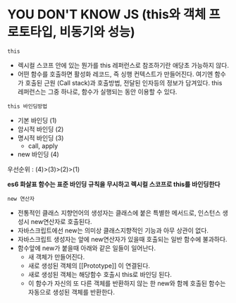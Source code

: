 # YOU DON'T KNOW JS (this와 객체 프로토타입, 비동기와 성능)

`this`

- 렉시컬 스코프 안에 있는 뭔가를 this 레퍼런스로 참조하기란 애당초 가능하지 않다.
- 어떤 함수를 호출하면 활성화 레코드, 즉 싱행 컨텍스트가 만들어진다. 여기엔 함수가 호출된 근원 (Call stack)과 호출방법, 전달된 인자등의 정보가 담겨있다. this 레퍼런스는 그중 하나로, 함수가 실행되는 동안 이용할 수 있다.

`this 바인딩방법`

- 기본 바인딩 (1)
- 암시적 바인딩 (2)
- 명시적 바인딩 (3)
  - call, apply
- new 바인딩 (4)

우선순위 : (4)>(3)>(2)>(1)

**es6 화살표 함수는 표준 바인딩 규칙을 무시하고 렉시컬 스코프로 this를 바인딩한다**

`new 연산자`

- 전통적인 클래스 지향언어의 생성자는 클래스에 붙은 특별한 메서드로, 인스턴스 생성시 new연산자로 호출된다.
- 자바스크립트에선 new는 의미상 클래스지향적인 기능과 아무 상관이 없다.
- 자바스크립트 생성자는 앞에 new연산자가 있을때 호출되는 일반 함수에 불과하다.
- 함수앞에 new가 붙을때 아래와 같은 일들이 일어난다.
  - 새 객체가 만들어진다.
  - 새로 생성된 객체의 [[Prototype]] 이 연결된다.
  - 새로 생성된 객체는 해당함수 호출시 this로 바인딩 된다.
  - 이 함수가 자신의 또 다른 객체를 반환하지 않는 한 new와 함께 호출된 함수는 자동으로 생성된 객체를 반환한다.
